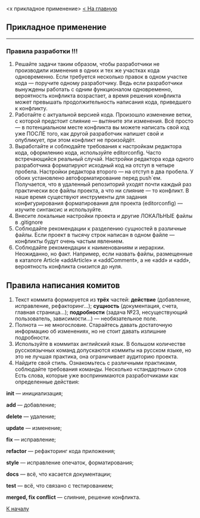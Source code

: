 <x прикладное применение> [< На главную](readme.md)
## Прикладное применение 
---

 ### Правила разработки !!!

1. Решайте задачи таким образом, чтобы разработчики не производили изменения в одних и тех же участках кода одновременно. 
Если требуется несколько правок в одном участке кода — поручите одному разработчику. Ведь если разработчики вынуждены работать с одним функционалом одновременно, вероятность конфликта возрастает, а время решения конфликта может превышать продолжительность написания кода, приведшего к конфликту.
2. Работайте с актуальной версией кода. Произошло изменение ветки, с которой предстоит слияние — вытяните эти изменения.
Всё просто — в потенциальном месте конфликта вы можете написать свой код уже ПОСЛЕ того, как другой разработчик напишет свой и опубликует, при этом конфликт не произойдёт.
3. Выработайте и соблюдайте требования к настройкам редактора кода, оформлению кода, используйте editorconfig.
Часто встречающийся реальный случай. Настройки редактора кода одного разработчика форматируют исходный код на отступ в четыре пробела. Настройки редактора второго — на отступ в два пробела. У обоих установлено автоформатирование перед push`ем. Получается, что в удаленный репозиторий уходят почти каждый раз практически все файлы проекта, а что ни слияние — то конфликт. В наше время существуют инструменты для задания конфигурирования форматирования для проекта (editorconfig) — изучите синтаксис и используйте.
4. Внесите локальные настройки проекта и другие ЛОКАЛЬНЫЕ файлы в .gitignore
5. Соблюдайте рекомендации к разделению сущностей в различные файлы. 
Если проект в тысячу строк написан в одном файле — конфликты будут очень частым явлением.
6. Соблюдайте рекомендации к наименованиям и иерархии.
Неожиданно, но факт. Например, если назвать файлы, размещенные в каталоге Article «addArticle» и «addComment», а не «add» и «add», вероятность конфликта снизится до нуля.


## Правила написания комитов

1. Текст коммита формируется из **трёх** частей:
**действие** (добавление, исправление, рефакторинг…);
**сущность** (документация, счета, главная страница…);
**подробности** (задача №23, несуществующий пользователь, зависимости…) — необязательное поле.
2. Полнота — не многословие. Старайтесь давать достаточную информацию об изменениях, но не стоит давать излишние подробности.
3. Используйте в коммитах английский язык. В большом количестве русскоязычных команд допускаются коммиты на русском языке, но это не лучшая практика, она ограничивает аудиторию проекта.
4. Найдите свой стиль.  Ознакомьтесь с различными практиками, соблюдайте требования команды.
Несколько «стандартных» слов
Есть слова, которые уже воспринимаются разработчиками как определенные действия:

**init** — инициализация;

**add** — добавление;

**delete** — удаление;

**update** — изменение;

**fix** — исправление;

**refactor** — рефакторинг кода приложения;

**style** — исправление опечаток, форматирования;

**docs** — всё, что касается документации;

**test** — всё, что связано с тестированием;

**merged, fix conflict** — слияние, решение конфликта.


[К началу](#прикладное-применение)